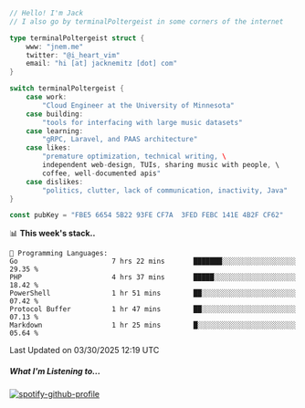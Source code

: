 ```go
// Hello! I'm Jack
// I also go by terminalPoltergeist in some corners of the internet

type terminalPoltergeist struct {
    www: "jnem.me"
    twitter: "@i_heart_vim"
    email: "hi [at] jacknemitz [dot] com"
}

switch terminalPoltergeist {
    case work:
        "Cloud Engineer at the University of Minnesota"
    case building:
        "tools for interfacing with large music datasets"
    case learning:
        "gRPC, Laravel, and PAAS architecture"
    case likes:
        "premature optimization, technical writing, \
        independent web-design, TUIs, sharing music with people, \
        coffee, well-documented apis"
    case dislikes:
        "politics, clutter, lack of communication, inactivity, Java"
}

const pubKey = "FBE5 6654 5B22 93FE CF7A  3FED FEBC 141E 4B2F CF62"
```

<!--START_SECTION:waka-->
📊 **This week's stack..** 

```text
💬 Programming Languages: 
Go                       7 hrs 22 mins       ███████░░░░░░░░░░░░░░░░░░   29.35 % 
PHP                      4 hrs 37 mins       █████░░░░░░░░░░░░░░░░░░░░   18.42 % 
PowerShell               1 hr 51 mins        ██░░░░░░░░░░░░░░░░░░░░░░░   07.42 % 
Protocol Buffer          1 hr 47 mins        ██░░░░░░░░░░░░░░░░░░░░░░░   07.13 % 
Markdown                 1 hr 25 mins        █░░░░░░░░░░░░░░░░░░░░░░░░   05.64 % 
```


 Last Updated on 03/30/2025 12:19 UTC
<!--END_SECTION:waka-->

##### What I'm Listening to...

[![spotify-github-profile](https://jnem.me/listening-item?maxAge=2592000)](https://jnem.me/listening)
